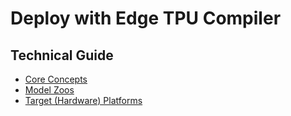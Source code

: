 # Deploy with Edge TPU Compiler


## Technical Guide
- [Core Concepts](../../../concepts/frameworks/edge-tpu-compiler)
- [Model Zoos](https://github.com/afondiel/Edge-AI-Model-Zoo)
- [Target (Hardware) Platforms](https://github.com/afondiel/Edge-AI-Platforms)
